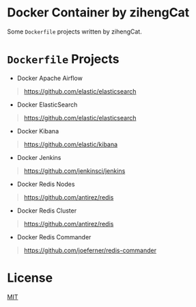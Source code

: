 # Docker Container by zihengCat

Some `Dockerfile` projects written by zihengCat.

# `Dockerfile` Projects

- Docker Apache Airflow

> https://github.com/elastic/elasticsearch

- Docker ElasticSearch

> https://github.com/elastic/elasticsearch

- Docker Kibana

> https://github.com/elastic/kibana

- Docker Jenkins

> https://github.com/jenkinsci/jenkins

- Docker Redis Nodes

> https://github.com/antirez/redis

- Docker Redis Cluster

> https://github.com/antirez/redis

- Docker Redis Commander

> https://github.com/joeferner/redis-commander

# License

[MIT](./LICENSE)

